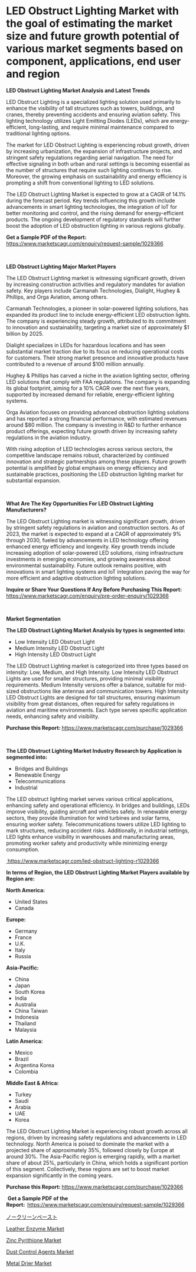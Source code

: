 <p><h1>LED Obstruct Lighting Market with the goal of estimating the market size and future growth potential of various market segments based on component, applications, end user and region</h1></p><p><strong>LED Obstruct Lighting Market Analysis and Latest Trends</strong></p>
<p><p>LED Obstruct Lighting is a specialized lighting solution used primarily to enhance the visibility of tall structures such as towers, buildings, and cranes, thereby preventing accidents and ensuring aviation safety. This lighting technology utilizes Light Emitting Diodes (LEDs), which are energy-efficient, long-lasting, and require minimal maintenance compared to traditional lighting options. </p><p>The market for LED Obstruct Lighting is experiencing robust growth, driven by increasing urbanization, the expansion of infrastructure projects, and stringent safety regulations regarding aerial navigation. The need for effective signaling in both urban and rural settings is becoming essential as the number of structures that require such lighting continues to rise. Moreover, the growing emphasis on sustainability and energy efficiency is prompting a shift from conventional lighting to LED solutions.</p><p>The LED Obstruct Lighting Market is expected to grow at a CAGR of 14.1% during the forecast period. Key trends influencing this growth include advancements in smart lighting technologies, the integration of IoT for better monitoring and control, and the rising demand for energy-efficient products. The ongoing development of regulatory standards will further boost the adoption of LED obstruction lighting in various regions globally.</p></p>
<p><strong>Get a Sample PDF of the Report:&nbsp;</strong> <a href="https://www.marketscagr.com/enquiry/request-sample/1029366">https://www.marketscagr.com/enquiry/request-sample/1029366</a></p>
<p>&nbsp;</p>
<p><strong>LED Obstruct Lighting Major Market Players</strong></p>
<p><p>The LED Obstruct Lighting market is witnessing significant growth, driven by increasing construction activities and regulatory mandates for aviation safety. Key players include Carmanah Technologies, Dialight, Hughey & Phillips, and Orga Aviation, among others. </p><p>Carmanah Technologies, a pioneer in solar-powered lighting solutions, has expanded its product line to include energy-efficient LED obstruction lights. The company is experiencing steady growth, attributed to its commitment to innovation and sustainability, targeting a market size of approximately $1 billion by 2025. </p><p>Dialight specializes in LEDs for hazardous locations and has seen substantial market traction due to its focus on reducing operational costs for customers. Their strong market presence and innovative products have contributed to a revenue of around $100 million annually. </p><p>Hughey & Phillips has carved a niche in the aviation lighting sector, offering LED solutions that comply with FAA regulations. The company is expanding its global footprint, aiming for a 10% CAGR over the next five years, supported by increased demand for reliable, energy-efficient lighting systems. </p><p>Orga Aviation focuses on providing advanced obstruction lighting solutions and has reported a strong financial performance, with estimated revenues around $80 million. The company is investing in R&D to further enhance product offerings, expecting future growth driven by increasing safety regulations in the aviation industry.</p><p>With rising adoption of LED technologies across various sectors, the competitive landscape remains robust, characterized by continued innovation and strategic partnerships among these players. Future growth potential is amplified by global emphasis on energy efficiency and sustainable practices, positioning the LED obstruction lighting market for substantial expansion.</p></p>
<p>&nbsp;</p>
<p><strong>What Are The Key Opportunities For LED Obstruct Lighting Manufacturers?</strong></p>
<p><p>The LED Obstruct Lighting market is witnessing significant growth, driven by stringent safety regulations in aviation and construction sectors. As of 2023, the market is expected to expand at a CAGR of approximately 9% through 2030, fueled by advancements in LED technology offering enhanced energy efficiency and longevity. Key growth trends include increasing adoption of solar-powered LED solutions, rising infrastructure investments in emerging economies, and growing awareness about environmental sustainability. Future outlook remains positive, with innovations in smart lighting systems and IoT integration paving the way for more efficient and adaptive obstruction lighting solutions.</p></p>
<p><strong>Inquire or Share Your Questions If Any Before Purchasing This Report:</strong> <a href="https://www.marketscagr.com/enquiry/pre-order-enquiry/1029366">https://www.marketscagr.com/enquiry/pre-order-enquiry/1029366</a></p>
<p>&nbsp;</p>
<p><strong>Market Segmentation</strong></p>
<p><strong>The LED Obstruct Lighting Market Analysis by types is segmented into:</strong></p>
<p><ul><li>Low Intensity LED Obstruct Light</li><li>Medium Intensity LED Obstruct Light</li><li>High Intensity LED Obstruct Light</li></ul></p>
<p><p>The LED Obstruct Lighting market is categorized into three types based on intensity: Low, Medium, and High Intensity. Low Intensity LED Obstruct Lights are used for smaller structures, providing minimal visibility requirements. Medium Intensity versions offer a balance, suitable for mid-sized obstructions like antennas and communication towers. High Intensity LED Obstruct Lights are designed for tall structures, ensuring maximum visibility from great distances, often required for safety regulations in aviation and maritime environments. Each type serves specific application needs, enhancing safety and visibility.</p></p>
<p><strong>Purchase this Report:&nbsp;</strong><a href="https://www.marketscagr.com/purchase/1029366">https://www.marketscagr.com/purchase/1029366</a></p>
<p>&nbsp;</p>
<p><strong>The LED Obstruct Lighting Market Industry Research by Application is segmented into:</strong></p>
<p><ul><li>Bridges and Buildings</li><li>Renewable Energy</li><li>Telecommunications</li><li>Industrial</li></ul></p>
<p><p>The LED obstruct lighting market serves various critical applications, enhancing safety and operational efficiency. In bridges and buildings, LEDs improve visibility, guiding aircraft and vehicles safely. In renewable energy sectors, they provide illumination for wind turbines and solar farms, ensuring worker safety. Telecommunications towers utilize LED lighting to mark structures, reducing accident risks. Additionally, in industrial settings, LED lights enhance visibility in warehouses and manufacturing areas, promoting worker safety and productivity while minimizing energy consumption.</p></p>
<p><a href="https://www.marketscagr.com/led-obstruct-lighting-r1029366">&nbsp;https://www.marketscagr.com/led-obstruct-lighting-r1029366</a></p>
<p><strong>In terms of Region, the LED Obstruct Lighting Market Players available by Region are:</strong></p>
<p>
    <p> <strong> North America: </strong>
        <ul>
            <li>United States</li>
            <li>Canada</li>
        </ul>
        </p> 
    <p> <strong> Europe: </strong>
        <ul>
            <li>Germany</li>
            <li>France</li>
            <li>U.K.</li>
            <li>Italy</li>
            <li>Russia</li>
        </ul>
        </p> 
    <p> <strong> Asia-Pacific: </strong>
        <ul>
            <li>China</li>
            <li>Japan</li>
            <li>South Korea</li>
            <li>India</li>
            <li>Australia</li>
            <li>China Taiwan</li>
            <li>Indonesia</li>
            <li>Thailand</li>
            <li>Malaysia</li>
        </ul>
        </p> 
    <p> <strong> Latin America: </strong>
        <ul>
            <li>Mexico</li>
            <li>Brazil</li>
            <li>Argentina Korea</li>
            <li>Colombia</li>
        </ul>
        </p> 
    <p> <strong> Middle East & Africa: </strong>
        <ul>
            <li>Turkey</li>
            <li>Saudi</li>
            <li>Arabia</li>
            <li>UAE</li>
            <li>Korea</li>
        </ul>
    </p>
    </p>
<p><p>The LED Obstruct Lighting Market is experiencing robust growth across all regions, driven by increasing safety regulations and advancements in LED technology. North America is poised to dominate the market with a projected share of approximately 35%, followed closely by Europe at around 30%. The Asia-Pacific region is emerging rapidly, with a market share of about 25%, particularly in China, which holds a significant portion of this segment. Collectively, these regions are set to boost market expansion significantly in the coming years.</p></p>
<p><strong>Purchase this Report: </strong><a href="https://www.marketscagr.com/purchase/1029366">https://www.marketscagr.com/purchase/1029366</a></p>
<p>&nbsp;<strong>Get a Sample PDF of the Report:&nbsp;&nbsp;</strong><a href="https://www.marketscagr.com/enquiry/request-sample/1029366">https://www.marketscagr.com/enquiry/request-sample/1029366</a></p>
<p><strong></strong></p>
<p><p><a href="https://medium.com/@claudekozey2023/%E3%83%8E%E3%83%B3%E3%82%AF%E3%83%AA%E3%83%BC%E3%83%B3%E3%83%9A%E3%83%BC%E3%82%B9%E3%83%88%E5%B8%82%E5%A0%B4%E3%81%AE%E6%8C%87%E6%A8%99-%E5%B8%82%E5%A0%B4%E8%A6%8F%E6%A8%A1-%E5%9C%B0%E5%9F%9F%E5%88%A5%E5%88%86%E6%9E%90-%E5%B8%82%E5%A0%B4%E3%83%97%E3%83%AC%E3%83%BC%E3%83%A4%E3%83%BC%E3%81%AE%E5%88%86%E6%9E%90-%E4%BA%88%E6%B8%AC-2024-2031-e4b826400933?postPublishedType=initial">ノークリーンペースト</a></p><p><a href="https://issuu.com/reportprime-2/docs/leather-enzyme-market-size-2030.ppt_bd8cebe20c78c9">Leather Enzyme Market</a></p><p><a href="https://medium.com/@candicecromwelld631/this-report-aims-to-provide-a-comprehensive-presentation-of-the-global-market-for-zinc-pyrithione-7dca84d97a6e">Zinc Pyrithione Market</a></p><p><a href="https://issuu.com/reportprime-2/docs/dust-control-agents-market-size-203_9e33a515ea7e30">Dust Control Agents Market</a></p><p><a href="https://medium.com/@candicecromwelld631/the-metal-drier-market-prioritizes-cost-control-and-efficiency-enhancement-af446c7c1088">Metal Drier Market</a></p></p>